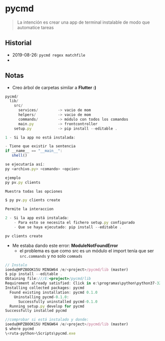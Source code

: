 # pycmd

> La intención es crear una app de terminal instalable de modo que automatice tareas

## Historial
- 2019-08-26: `pycmd regex matchfile`  
- 

## Notas
- Creo árbol de carpetas similar a **Flutter :)**
```js
pycmd/
  lib/
    src/
      services/         -> vacio de mom
      helpers/          -> vacio de mom
      commands/         -> módulo con todos los comandos
      main.py           -> frontcontroller
    setup.py            -> pip install --editable .
```
```js
1 - Si la app no está instalada:

- Tiene que existir la sentencia 
if __name__ == "__main__":
   shell()

se ejecutaría así:
py <archivo.py> <comando> <opcion>

ejemplo
py pv.py clients

Muestra todas las opciones

$ py pv.py clients create

Permite la interaccion

2 - Si la app está instalada:
    - Para esto se necesita el fichero setup.py configurado
    - Que se haya ejecutado: pip install --editable .

pv clients create
```
- Me estaba dando este error: **ModuleNotFoundError**
    - el problema es que como src es un módulo el import tenía que ser `src.commands` y no solo `commads`
```js
// Instalo
ioedu@HPZBOOK15U MINGW64 /e/<project>/pycmd/lib (master)
$ pip install --editable .
Obtaining file:///E:<project>/pycmd/lib
Requirement already satisfied: Click in e:\programas\python\python37-32\lib\site-packages (from pycmd==0.1.0) (7.0)
Installing collected packages: pycmd
  Found existing installation: pycmd 0.1.0
    Uninstalling pycmd-0.1.0:
      Successfully uninstalled pycmd-0.1.0
  Running setup.py develop for pycmd
Successfully installed pycmd

//comprobar si está instalado y donde:
ioedu@HPZBOOK15U MINGW64 /e/<project>/pycmd/lib (master)
$ where pycmd
\<ruta-python>\Scripts\pycmd.exe
``` 
